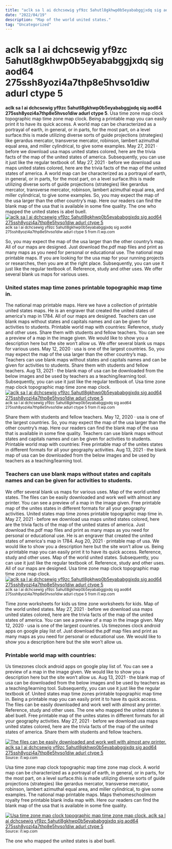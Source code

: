 ```yaml
---
title: "aclk sa l ai dchcsewig yf9zc 5ahutl8gkhwp0b5eyababggjxdq sig aod64 275ssh8yozi4a7thp8e5hvso1diw adurl ctype 5"
date: "2022/04/19"
description: "Map of the world united states."
tag: "Uncategorized"
---
```


# aclk sa l ai dchcsewig yf9zc 5ahutl8gkhwp0b5eyababggjxdq sig aod64 275ssh8yozi4a7thp8e5hvso1diw adurl ctype 5
**aclk sa l ai dchcsewig yf9zc 5ahutl8gkhwp0b5eyababggjxdq sig aod64 275ssh8yozi4a7thp8e5hvso1diw adurl ctype 5**. Usa time zone map clock topographic map time zone map clock. Being a printable map you can easily print it to have its quick access. A world map can be characterized as a portrayal of earth, in general, or in parts, for the most part, on a level surface.this is made utilizing diverse sorts of guide projections (strategies) like gerardus mercator, transverse mercator, robinson, lambert azimuthal equal area, and miller cylindrical, to give some examples. May 27, 2021 · before we download usa maps united states colored, here are the trivia facts of the map of the united states of america. Subsequently, you can use it just like the regular textbook of.
May 27, 2021 · before we download usa maps united states colored, here are the trivia facts of the map of the united states of america. A world map can be characterized as a portrayal of earth, in general, or in parts, for the most part, on a level surface.this is made utilizing diverse sorts of guide projections (strategies) like gerardus mercator, transverse mercator, robinson, lambert azimuthal equal area, and miller cylindrical, to give some examples. So, you may expect the map of the usa larger than the other country’s map. Here our readers can find the blank map of the usa that is available in some fine quality. The one who mapped the united states is abel buell.
[![aclk sa l ai dchcsewig yf9zc 5ahutl8gkhwp0b5eyababggjxdq sig aod64 275ssh8yozi4a7thp8e5hvso1diw adurl ctype 5](https://i1.wp.com/6830041 "aclk sa l ai dchcsewig yf9zc 5ahutl8gkhwp0b5eyababggjxdq sig aod64 275ssh8yozi4a7thp8e5hvso1diw adurl ctype 5")](https://i1.wp.com/6830041)
<small>aclk sa l ai dchcsewig yf9zc 5ahutl8gkhwp0b5eyababggjxdq sig aod64 275ssh8yozi4a7thp8e5hvso1diw adurl ctype 5 from i1.wp.com</small>

So, you may expect the map of the usa larger than the other country’s map. All of our maps are designed. Just download the.pdf map files and print as many maps as you need for personal or educational use. The national map printable maps. If you are looking for the usa map for your running projects or researches, then you are at the right place. Subsequently, you can use it just like the regular textbook of. Reference, study and other uses. We offer several blank us maps for various uses.

### United states map time zones printable topographic map time in.
The national map printable maps. Here we have a collection of printable united states maps. He is an engraver that created the united states of america&#039;s map in 1784. All of our maps are designed. Teachers can use blank maps without states and capitals names and can be given for activities to students. Printable world map with countries: Reference, study and other uses. Share them with students and fellow teachers. You can see a preview of a map in the image given. We would like to show you a description here but the site won’t allow us. We offer several blank us maps for various uses. May 12, 2020 · usa is one of the largest countries. So, you may expect the map of the usa larger than the other country’s map.
Teachers can use blank maps without states and capitals names and can be given for activities to students. Share them with students and fellow teachers. Aug 13, 2021 · the blank map of usa can be downloaded from the below images and be used by teachers as a teaching/learning tool. Subsequently, you can use it just like the regular textbook of. Usa time zone map clock topographic map time zone map clock.
[![aclk sa l ai dchcsewig yf9zc 5ahutl8gkhwp0b5eyababggjxdq sig aod64 275ssh8yozi4a7thp8e5hvso1diw adurl ctype 5](https://i1.wp.com/6830041 "aclk sa l ai dchcsewig yf9zc 5ahutl8gkhwp0b5eyababggjxdq sig aod64 275ssh8yozi4a7thp8e5hvso1diw adurl ctype 5")](https://i1.wp.com/6830041)
<small>aclk sa l ai dchcsewig yf9zc 5ahutl8gkhwp0b5eyababggjxdq sig aod64 275ssh8yozi4a7thp8e5hvso1diw adurl ctype 5 from i1.wp.com</small>

Share them with students and fellow teachers. May 12, 2020 · usa is one of the largest countries. So, you may expect the map of the usa larger than the other country’s map. Here our readers can find the blank map of the usa that is available in some fine quality. Teachers can use blank maps without states and capitals names and can be given for activities to students. Printable world map with countries: Free printable map of the unites states in different formats for all your geography activities. Aug 13, 2021 · the blank map of usa can be downloaded from the below images and be used by teachers as a teaching/learning tool.

### Teachers can use blank maps without states and capitals names and can be given for activities to students.
We offer several blank us maps for various uses. Map of the world united states. The files can be easily downloaded and work well with almost any printer. You can see a preview of a map in the image given. Free printable map of the unites states in different formats for all your geography activities. United states map time zones printable topographic map time in. May 27, 2021 · before we download usa maps united states colored, here are the trivia facts of the map of the united states of america. Just download the.pdf map files and print as many maps as you need for personal or educational use. He is an engraver that created the united states of america&#039;s map in 1784. Aug 20, 2021 · printable map of usa. We would like to show you a description here but the site won’t allow us. Being a printable map you can easily print it to have its quick access. Reference, study and other uses.
Map of the world united states. Subsequently, you can use it just like the regular textbook of. Reference, study and other uses. All of our maps are designed. Usa time zone map clock topographic map time zone map clock.
[![aclk sa l ai dchcsewig yf9zc 5ahutl8gkhwp0b5eyababggjxdq sig aod64 275ssh8yozi4a7thp8e5hvso1diw adurl ctype 5](https://i1.wp.com/6830041 "aclk sa l ai dchcsewig yf9zc 5ahutl8gkhwp0b5eyababggjxdq sig aod64 275ssh8yozi4a7thp8e5hvso1diw adurl ctype 5")](https://i1.wp.com/6830041)
<small>aclk sa l ai dchcsewig yf9zc 5ahutl8gkhwp0b5eyababggjxdq sig aod64 275ssh8yozi4a7thp8e5hvso1diw adurl ctype 5 from i1.wp.com</small>

Time zone worksheets for kids us time zone worksheets for kids. Map of the world united states. May 27, 2021 · before we download usa maps united states colored, here are the trivia facts of the map of the united states of america. You can see a preview of a map in the image given. May 12, 2020 · usa is one of the largest countries. Us timezones clock android apps on google play list of. Just download the.pdf map files and print as many maps as you need for personal or educational use. We would like to show you a description here but the site won’t allow us.

### Printable world map with countries:
Us timezones clock android apps on google play list of. You can see a preview of a map in the image given. We would like to show you a description here but the site won’t allow us. Aug 13, 2021 · the blank map of usa can be downloaded from the below images and be used by teachers as a teaching/learning tool. Subsequently, you can use it just like the regular textbook of. United states map time zones printable topographic map time in. Being a printable map you can easily print it to have its quick access. The files can be easily downloaded and work well with almost any printer. Reference, study and other uses. The one who mapped the united states is abel buell. Free printable map of the unites states in different formats for all your geography activities. May 27, 2021 · before we download usa maps united states colored, here are the trivia facts of the map of the united states of america. Share them with students and fellow teachers.


[![The files can be easily downloaded and work well with almost any printer. aclk sa l ai dchcsewig yf9zc 5ahutl8gkhwp0b5eyababggjxdq sig aod64 275ssh8yozi4a7thp8e5hvso1diw adurl ctype 5](13375637743041537836 "aclk sa l ai dchcsewig yf9zc 5ahutl8gkhwp0b5eyababggjxdq sig aod64 275ssh8yozi4a7thp8e5hvso1diw adurl ctype 5")](https://i1.wp.com/6830041)
<small>Source: i1.wp.com</small>

Usa time zone map clock topographic map time zone map clock. A world map can be characterized as a portrayal of earth, in general, or in parts, for the most part, on a level surface.this is made utilizing diverse sorts of guide projections (strategies) like gerardus mercator, transverse mercator, robinson, lambert azimuthal equal area, and miller cylindrical, to give some examples. The national map printable maps. Maps thehomeschoolmom royalty free printable blank india map with. Here our readers can find the blank map of the usa that is available in some fine quality.

[![Usa time zone map clock topographic map time zone map clock. aclk sa l ai dchcsewig yf9zc 5ahutl8gkhwp0b5eyababggjxdq sig aod64 275ssh8yozi4a7thp8e5hvso1diw adurl ctype 5](13375637743041537836 "aclk sa l ai dchcsewig yf9zc 5ahutl8gkhwp0b5eyababggjxdq sig aod64 275ssh8yozi4a7thp8e5hvso1diw adurl ctype 5")](https://i1.wp.com/6830041)
<small>Source: i1.wp.com</small>

The one who mapped the united states is abel buell.

